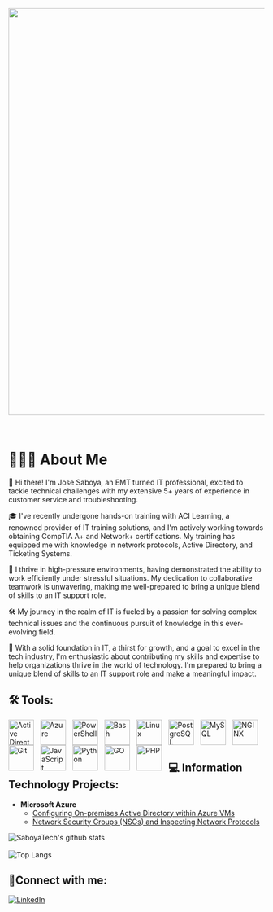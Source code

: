 <p align="center">
  <img width="800" src="https://media.licdn.com/dms/image/D4E16AQEd7PAKsdd05g/profile-displaybackgroundimage-shrink_350_1400/0/1697996180978?e=1703721600&v=beta&t=aUu-FA1Pe2e6BQkYUGx2BeZOOXRfQ1XT2FhuHblPHzY"/>
  
</p>

<br />

# 👨🏻‍💻 About Me

👋 Hi there! I'm Jose Saboya, an EMT turned IT professional, excited to tackle technical challenges with my extensive 5+ years of experience in customer service and troubleshooting.

🎓 I've recently undergone hands-on training with ACI Learning, a renowned provider of IT training solutions, and I'm actively working towards obtaining CompTIA A+ and Network+ certifications. My training has equipped me with knowledge in network protocols, Active Directory, and Ticketing Systems.

🚀 I thrive in high-pressure environments, having demonstrated the ability to work efficiently under stressful situations. My dedication to collaborative teamwork is unwavering, making me well-prepared to bring a unique blend of skills to an IT support role.

🛠️ My journey in the realm of IT is fueled by a passion for solving complex technical issues and the continuous pursuit of knowledge in this ever-evolving field.

🌟 With a solid foundation in IT, a thirst for growth, and a goal to excel in the tech industry, I'm enthusiastic about contributing my skills and expertise to help organizations thrive in the world of technology. I'm prepared to bring a unique blend of skills to an IT support role and make a meaningful impact.

## 🛠 Tools: 

<img align="left" alt="Active Directory" width="50px" src="https://www.secsign.com/wp-content/uploads/2018/02/active-directory-logo-300x300.png" style="padding-right:10px;" />
<img align="left" alt="Azure" width="50px" src="https://cdn.jsdelivr.net/gh/devicons/devicon/icons/azure/azure-original-wordmark.svg" style="padding-right:10px;" />
<img align="left" alt="PowerShell" width="50px" src="https://raw.githubusercontent.com/gist/Xainey/d5bde7d01dcbac51ac951810e94313aa/raw/6c858c46726541b48ddaaebab29c41c07a196394/PowerShell.svg" style="padding-right:10px;" />
<img align="left" alt="Bash" width="50px" src="https://cdn.jsdelivr.net/gh/devicons/devicon/icons/bash/bash-original.svg" style="padding-right:10px;" />
<img align="left" alt="Linux" width="50px" src="https://cdn.jsdelivr.net/gh/devicons/devicon/icons/linux/linux-original.svg" style="padding-right:10px;" />
<img align="left" alt="PostgreSQL" width="50px" src="https://cdn.jsdelivr.net/gh/devicons/devicon/icons/postgresql/postgresql-original-wordmark.svg" style="padding-right:10px;" />
<img align="left" alt="MySQL" width="50px" src="https://cdn.jsdelivr.net/gh/devicons/devicon/icons/mysql/mysql-original.svg" style="padding-right:10px;" />
<img align="left" alt="NGINX" width="50px" src="https://cdn.jsdelivr.net/gh/devicons/devicon/icons/nginx/nginx-original.svg" style="padding-right:10px;" />
<img align="left" alt="Git" width="50px" src="https://cdn.jsdelivr.net/gh/devicons/devicon/icons/git/git-original-wordmark.svg" style="padding-right:10px;" />
<img align="left" alt="JavaScript" width="50px" src="https://cdn.jsdelivr.net/gh/devicons/devicon/icons/javascript/javascript-original.svg" style="padding-right:10px;" />
<img align="left" alt="Python" width="50px" src="https://cdn.jsdelivr.net/gh/devicons/devicon/icons/python/python-original-wordmark.svg" style="padding-right:10px;" />
<img align="left" alt="GO" width="50px" src="https://cdn.jsdelivr.net/gh/devicons/devicon/icons/go/go-original-wordmark.svg" style="padding-right:10px;" />
<img align="left" alt="PHP" width="50px" src="https://cdn.jsdelivr.net/gh/devicons/devicon/icons/php/php-original.svg" style="padding-right:10px;" />


<br />
<br />
<br />

## 💻 Information Technology Projects:

- <b>Microsoft Azure</b>
  - [Configuring On-premises Active Directory within Azure VMs](https://github.com/SaboyaTech/azure-active-directory-config)
  - [Network Security Groups (NSGs) and Inspecting Network Protocols](https://github.com/SaboyaTech/azure-network-protocols)  
<!-- - <b>osTicket (Help Desk Ticketing System)</b>
  - [osTicket: Prerequisites and Installation](https://github.com/SaboyaTech/azure-osTicket-prereqs)
  - [osTicket: Post-Installation Configuration](https://github.com/SaboyaTech/azure-osTicket-post-install-config)
  - [osTicket: Ticket Lifecycle Examples](https://github.com/SaboyaTech/azure-osTicket-ticket-lifecycle) -->

![SaboyaTech's github stats](https://github-readme-stats.vercel.app/api?username=SaboyaTech&show_icons=true&theme=tokyonight&include_all_commits=true&count_private=true&hide=contribs)
<br />
<br />
![Top Langs](https://github-readme-stats.vercel.app/api/top-langs/?username=SaboyaTech&layout=compact&langs_count=20)

<h2>🤳Connect with me:</h2>

[![LinkedIn](https://img.shields.io/badge/LinkedIn-Profile-blue?style=flat&logo=linkedin&logoColor=white&link=https://www.linkedin.com/in/joseluissaboya/)][linkedin]

[linkedin]: https://www.linkedin.com/in/joseluissaboya 

<!-- [![linkedin](https://img.shields.io/badge/linkedin-0A66C2?style=for-the-badge&logo=linkedin&logoColor=white)](https://www.linkedin.com/in/joseluissaboya/) [![gmail](https://img.shields.io/badge/gmail-C0392B?style=for-the-badge&logo=gmail&logoColor=white)](mailto:saboyatech@gmail.com) -->
